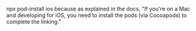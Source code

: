 npx pod-install ios because as explained in the docs, "If you're on a Mac and developing for iOS, you need to install the pods (via Cocoapods) to complete the linking."
